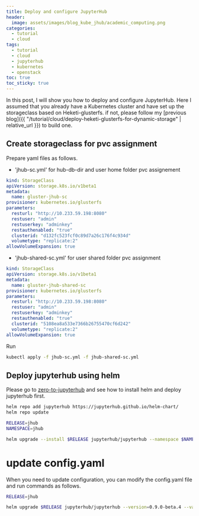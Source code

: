 ```yaml
---
title: Deploy and configure JupyterHub
header:
  image: assets/images/blog_kube_jhub/academic_computing.png
categories:
  - tutorial
  - cloud
tags:
  - tutorial
  - cloud
  - jupyterhub
  - kubernetes
  - openstack
toc: true
toc_sticky: true
---
```



In this post, I will show you how to deploy and configure JupyterHub.
Here I assumed that you already have a Kubernetes cluster and have set up the storageclass based on Heketi-glusterfs.
if not, please follow my [previous blog]({{ "/tutorial/cloud/deploy-heketi-glusterfs-for-dynamic-storage" | relative_url }}) to build one.

## Create storageclass for pvc assignment
Prepare yaml files as follows.

- 'jhub-sc.yml' for hub-db-dir and user home folder pvc assignement
```yaml
kind: StorageClass
apiVersion: storage.k8s.io/v1beta1
metadata:
  name: gluster-jhub-sc
provisioner: kubernetes.io/glusterfs
parameters:
  resturl: "http://10.233.59.198:8080"
  restuser: "admin"
  restuserkey: "adminkey"
  restauthenabled: "true"
  clusterid: "d132fc523fcf0c89d7a26c176f4c934d"
  volumetype: "replicate:2"
allowVolumeExpansion: true
```
- 'jhub-shared-sc.yml' for user shared folder pvc assignment
```yaml
kind: StorageClass
apiVersion: storage.k8s.io/v1beta1
metadata:
  name: gluster-jhub-shared-sc
provisioner: kubernetes.io/glusterfs
parameters:
  resturl: "http://10.233.59.198:8080"
  restuser: "admin"
  restuserkey: "adminkey"
  restauthenabled: "true"
  clusterid: "5108ea8a533e7366b26755470cf6d242"
  volumetype: "replicate:2"
allowVolumeExpansion: true
```
Run
```bash
kubectl apply -f jhub-sc.yml -f jhub-shared-sc.yml
```

## Deploy jupyterhub using helm

Please go to [zero-to-jupyterhub](https://zero-to-jupyterhub.readthedocs.io/en/stable/setup-helm.html) and see
how to install helm and deploy jupyterhub first.
 
```bash
helm repo add jupyterhub https://jupyterhub.github.io/helm-chart/
helm repo update

RELEASE=jhub
NAMESPACE=jhub

helm upgrade --install $RELEASE jupyterhub/jupyterhub --namespace $NAMESPACE --version=0.9.0-beta.4 --values config.yaml
```

# update config.yaml
When you need to update configuration, you can modify the config.yaml file and run commands as follows.
```bash
RELEASE=jhub

helm upgrade $RELEASE jupyterhub/jupyterhub --version=0.9.0-beta.4 --values config.yaml
```

